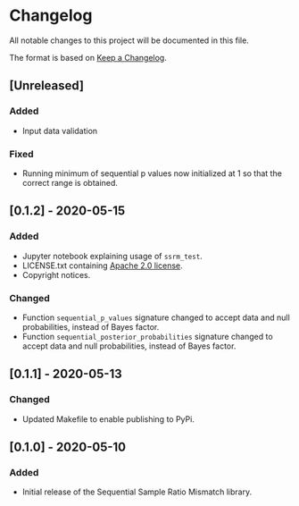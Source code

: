 # Changelog

All notable changes to this project will be documented in this file.

The format is based on [Keep a Changelog](https://keepachangelog.com/en/1.0.0/).

## [Unreleased]

### Added
- Input data validation

### Fixed
- Running minimum of sequential p values now initialized at 1 so that the correct
range is obtained.

## [0.1.2] - 2020-05-15

### Added
- Jupyter notebook explaining usage of `ssrm_test`.
- LICENSE.txt containing [Apache 2.0 license](http://www.apache.org/licenses/LICENSE-2.0.txt).
- Copyright notices.

### Changed
- Function `sequential_p_values` signature changed to accept data and null
probabilities, instead of Bayes factor.
- Function `sequential_posterior_probabilities` signature changed to accept data and null
probabilities, instead of Bayes factor.

## [0.1.1] - 2020-05-13

### Changed

- Updated Makefile to enable publishing to PyPi.

## [0.1.0] - 2020-05-10

### Added

- Initial release of the Sequential Sample Ratio Mismatch library.
